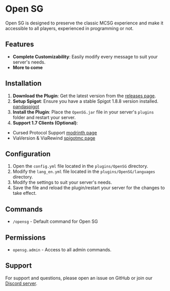 # Open SG

Open SG is designed to preserve the classic MCSG experience and make it accessible to all players, experienced in programming or not.

## Features

- **Complete Customizability**: Easily modify every message to suit your server's needs.
- **More to come**

## Installation

1. **Download the Plugin**: Get the latest version from the [releases page](https://github.com/EthsMC/open-sg/releases).
2. **Setup Spigot**: Ensure you have a stable Spigot 1.8.8 version installed. [pandaspigot]([https://modrinth.com/plugin/cursedps/version/2](https://github.com/hpfxd/PandaSpigot))
3. **Install the Plugin**: Place the `OpenSG.jar` file in your server's `plugins` folder and restart your server.
4. **Support 1.7 Clients (Optional)**: 
 - Cursed Protocol Support [modrinth page](https://modrinth.com/plugin/cursedps/version/2)
 - ViaVersion & ViaRewind [spigotmc page](https://www.spigotmc.org/resources/viaversion.19254)

## Configuration

1. Open the `config.yml` file located in the `plugins/OpenSG` directory.
2. Modify the `lang_en.yml` file located in the `plugins/OpenSG/languages` directory.
3. Modify the settings to suit your server's needs.
4. Save the file and reload the plugin/restart your server for the changes to take effect.

## Commands

- `/opensg` - Default command for Open SG

## Permissions

- `opensg.admin` - Access to all admin commands.

## Support

For support and questions, please open an issue on GitHub or join our [Discord server](https://discord.gg/hpH6VkK7Qs).
